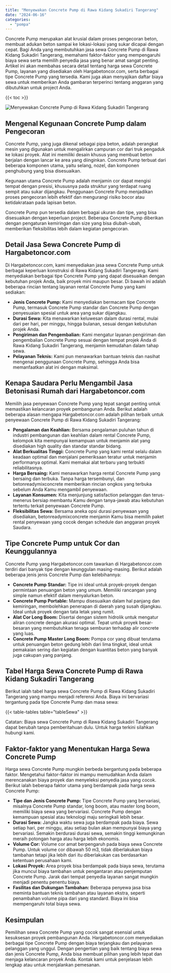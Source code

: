 ```yaml
---
title: "Menyewakan Concrete Pump di Rawa Kidang Sukadiri Tangerang"
date: "2024-06-16"
categories: 
  - "pompa"
---
```




Concrete Pump merupakan alat krusial dalam proses pengecoran beton, membuat adukan beton sampai ke lokasi-lokasi yang sukar dicapai dengan cepat. Bagi Anda yang membutuhkan jasa sewa Concrete Pump di Rawa Kidang Sukadiri Tangerang, memahami faktor-faktor yang mempengaruhi biaya sewa serta memilih penyedia jasa yang benar amat sangat penting. Artikel ini akan membahas secara detail tentang harga sewa Concrete Pump, layanan yang disediakan oleh Hargabetoncor.com, serta berbagai tipe Concrete Pump yang tersedia. Kami juga akan menyajikan daftar biaya sewa untuk memberikan Anda gambaran terperinci tentang anggaran yang dibutuhkan untuk project Anda.

{{< toc >}}

![Menyewakan Concrete Pump di Rawa Kidang Sukadiri Tangerang](https://hargareadymixid.github.io/pompa/concrete-pump%20(16).png)

## Mengenal Kegunaan Concrete Pump dalam Pengecoran

Concrete Pump, yang juga dikenal sebagai pipa beton, adalah perangkat mesin yang digunakan untuk mengalirkan campuran cor dari truk pengaduk ke lokasi proyek. Alat ini memiliki desain khusus yang membuat beton berjalan dengan lancar ke area yang diinginkan. Concrete Pump terbuat dari beberapa komponen utama, yaitu selang, nozel, dan komponen penghubung yang bisa disesuaikan.

Kegunaan utama Concrete Pump adalah menjamin cor dapat mengisi tempat dengan presisi, khususnya pada struktur yang terdapat ruang sempit atau sukar dijangkau. Penggunaan Concrete Pump menjadikan proses pengecoran lebih efektif dan mengurangi risiko bocor atau ketidakrataan pada lapisan beton.

Concrete Pump pun tersedia dalam berbagai ukuran dan tipe, yang bisa disesuaikan dengan keperluan project. Beberapa Concrete Pump diberikan dengan pengaturan kemiringan dan size yang bisa diubah-ubah, memberikan fleksibilitas lebih dalam kegiatan pengecoran.

## Detail Jasa Sewa Concrete Pump di Hargabetoncor.com

Di Hargabetoncor.com, kami menyediakan jasa sewa Concrete Pump untuk berbagai keperluan konstruksi di Rawa Kidang Sukadiri Tangerang. Kami menyediakan berbagai tipe Concrete Pump yang dapat disesuaikan dengan kebutuhan projek Anda, baik proyek mini maupun besar. Di bawah ini adalah beberapa rincian tentang layanan rental Concrete Pump yang kami sediakan:

- **Jenis Concrete Pump:** Kami menyediakan bermacam tipe Concrete Pump, termasuk Concrete Pump standar dan Concrete Pump dengan penyesuaian spesial untuk area yang sukar dijangkau.
- **Durasi Sewa:** Kita menawarkan keluwesan dalam durasi rental, mulai dari per hari, per minggu, hingga bulanan, sesuai dengan kebutuhan projek Anda.
- **Pengiriman dan Pengembalian:** Kami mengatur layanan pengiriman dan pengembalian Concrete Pump sesuai dengan tempat projek Anda di Rawa Kidang Sukadiri Tangerang, menjamin kemudahan dalam tahap sewa.
- **Pelayanan Teknis:** Kami pun menawarkan bantuan teknis dan nasihat mengenai penggunaan Concrete Pump, sehingga Anda bisa memanfaatkan alat ini dengan maksimal.

## Kenapa Saudara Perlu Mengambil Jasa Betonisasi Rumah dari Hargabetoncor.com

Memilih jasa penyewaan Concrete Pump yang tepat sangat penting untuk memastikan kelancaran proyek pembangunan Anda. Berikut adalah beberapa alasan mengapa Hargabetoncor.com adalah pilihan terbaik untuk penyewaan Concrete Pump di Rawa Kidang Sukadiri Tangerang:

- **Pengalaman dan Keahlian:** Bersama pengalaman puluhan tahun di industri pembangunan dan keahlian dalam rental Concrete Pump, kelompok kita mempunyai kemampuan untuk menjamin alat yang disediakan high quality dan standar standar bidang.
- **Alat Berkualitas Tinggi:** Concrete Pump yang kami rental selalu dalam keadaan optimal dan menjalani pemeriksaan teratur untuk menjamin performanya optimal. Kami memakai alat terbaru yang terbukti reliabilitasnya.
- **Harga Bersaing:** Kami menawarkan harga rental Concrete Pump yang bersaing dan terbuka. Tanpa harga tersembunyi, dan betonreadymixconcrete memberikan rincian ongkos yang terbuka sebelum Anda Kamu mengambil penyewaan.
- **Layanan Konsumen:** Kita menjunjung satisfaction pelanggan dan terus-menerus bersiap membantu Kamu dengan tanya-jawab atau kebutuhan tertentu terkait penyewaan Concrete Pump.
- **Fleksibilitas Sewa:** Bersama aneka opsi durasi penyewaan yang disediakan, betonreadymixconcrete menjamin Kamu bisa memilih paket rental penyewaan yang cocok dengan schedule dan anggaran proyek Saudara.

## Tipe Concrete Pump untuk Cor dan Keunggulannya

Concrete Pump yang Hargabetoncor.com tawarkan di Hargabetoncor.com terdiri dari banyak tipe dengan keunggulan masing-masing. Berikut adalah beberapa jenis jenis Concrete Pump dan kelebihannya:

- **Concrete Pump Standar:** Tipe ini ideal untuk proyek-proyek dengan permintaan penuangan beton yang umum. Memiliki rancangan yang simple namun efektif dalam menyalurkan beton.
- **Concrete Pump Portable:** Mampu disesuaikan dalam hal panjang dan kemiringan, membolehkan penerapan di daerah yang susah dijangkau. Ideal untuk proyek dengan tata letak yang rumit.
- **Alat Cor Long Boom:** Disertai dengan sistem hidrolik untuk mengatur aliran concrete dengan akurasi optimal. Tepat untuk proyek besar-besaran yang membutuhkan tenaga semburan terhadap alir concrete yang luas.
- **Concrete Pump Master Long Boom:** Pompa cor yang dibuat terutama untuk penuangan beton gedung lebih dari lima tingkat, ideal untuk pemakaian sering dan kegiatan dengan kuantitas beton yang banyak juga cakupan yang panjang.

## Tabel Harga Sewa Concrete Pump di Rawa Kidang Sukadiri Tangerang

Berikut ialah tabel harga sewa Concrete Pump di Rawa Kidang Sukadiri Tangerang yang mampu menjadi referensi Anda. Biaya ini bervariasi tergantung pada tipe Concrete Pump dan masa sewa:

{{< table-tables table="tableSewa" >}}

Catatan: Biaya sewa Concrete Pump di Rawa Kidang Sukadiri Tangerang dapat berubah tanpa pemberitahuan dulu. Untuk harga terkini silahkan hubungi kami.

## Faktor-faktor yang Menentukan Harga Sewa Concrete Pump

Harga sewa Concrete Pump mungkin berbeda bergantung pada beberapa faktor. Mengetahui faktor-faktor ini mampu memudahkan Anda dalam merencanakan biaya proyek dan menyeleksi penyedia jasa yang cocok. Berikut ialah beberapa faktor utama yang berdampak pada harga sewa Concrete Pump:

- **Tipe dan Jenis Concrete Pump:** Tipe Concrete Pump yang bervariasi, misalnya Concrete Pump standar, long boom, atau master long boom, memiliki biaya sewa yang bervariasi. Concrete Pump dengan kemampuan spesial atau teknologi maju seringkali lebih besar.
- **Durasi Sewa:** Jangka waktu sewa juga berdampak pada biaya. Sewa setiap hari, per minggu, atau setiap bulan akan mempunyai biaya yang bervariasi. Semakin berdurasi durasi sewa, semakin tinggi kemungkinan meraih potongan harga atau harga lebih ekonomis.
- **Volume Cor:** Volume cor amat berpengaruh pada biaya sewa Concrete Pump. Untuk volume cor dibawah 50 m3, tidak diberlakukan biaya tambahan tetapi jika lebih dari itu diberlakukan cas berdasarkan ketentuan perusahaan kami.
- **Lokasi Proyek:** Area proyek bisa berdampak pada biaya sewa, terutama jika muncul biaya tambahan untuk pengantaran atau penjemputan Concrete Pump. Jarak dari tempat penyedia layanan sangat mungkin menjadi penentu penentu biaya.
- **Fasilitas dan Dukungan Tambahan:** Beberapa penyewa jasa bisa meminta bantuan teknis tambahan atau layanan ekstra, seperti penambahan volume pipa dari yang standard. Biaya ini bisa mempengaruhi total biaya sewa.

## Kesimpulan

Pemilihan sewa Concrete Pump yang cocok sangat esensial untuk kesuksesan proyek pembangunan Anda. Hargabetoncor.com menyediakan berbagai tipe Concrete Pump dengan biaya terjangkau dan pelayanan pelanggan yang unggul. Dengan pengertian yang baik tentang biaya sewa dan jenis Concrete Pump, Anda bisa membuat pilihan yang lebih tepat dan menjaga kelancaran proyek Anda. Kontak kami untuk penjelasan lebih lengkap atau untuk menjalankan pemesanan.
